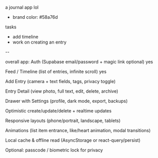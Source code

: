 a journal app lol
- brand color: #58a76d

tasks
- add timeline
- work on creating an entry

--

overall app:
Auth (Supabase email/password + magic link optional) yes

Feed / Timeline (list of entries, infinite scroll) yes

Add Entry (camera + text fields, tags, privacy toggle)

Entry Detail (view photo, full text, edit, delete, archive)

Drawer with Settings (profile, dark mode, export, backups)

Optimistic create/update/delete + realtime updates

Responsive layouts (phone/portrait, landscape, tablets)

Animations (list item entrance, like/heart animation, modal transitions)

Local cache & offline read (AsyncStorage or react-query/persist)

Optional: passcode / biometric lock for privacy
